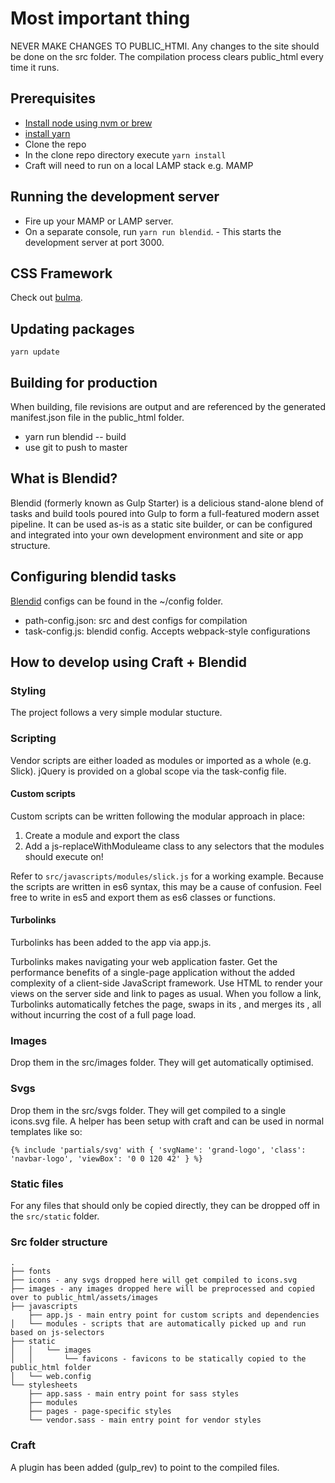 # Most important thing
NEVER MAKE CHANGES TO PUBLIC_HTMl. Any changes to the site should be done on the src folder. The compilation process clears public_html every time it runs.

## Prerequisites
* [Install node using nvm or brew](https://github.com/creationix/nvm#installation)
* [install yarn](https://yarnpkg.com/lang/en/docs/install/)
* Clone the repo 
* In the clone repo directory execute `yarn install`
* Craft will need to run on a local LAMP stack e.g. MAMP

## Running the development server
* Fire up your MAMP or LAMP server.
* On a separate console, run `yarn run blendid`. - This starts the development server at port 3000.

## CSS Framework
Check out [bulma](http://bulma.io/).

## Updating packages
```
yarn update
```

## Building for production
When building, file revisions are output and are referenced by the generated manifest.json file in the public_html folder.
* yarn run blendid -- build
* use git to push to master

## What is Blendid?
Blendid (formerly known as Gulp Starter) is a delicious stand-alone blend of tasks and build tools poured into Gulp to form a full-featured modern asset pipeline. It can be used as-is as a static site builder, or can be configured and integrated into your own development environment and site or app structure.

## Configuring blendid tasks
[Blendid](https://github.com/vigetlabs/blendid) configs can be found in the ~/config folder.
* path-config.json: src and dest configs for compilation
* task-config.js: blendid config. Accepts webpack-style configurations

## How to develop using Craft + Blendid
### Styling
The project follows a very simple modular stucture.

### Scripting
Vendor scripts are either loaded as modules or imported as a whole (e.g. Slick). jQuery is provided on a global scope via the task-config file.

#### Custom scripts
Custom scripts can be written following the modular approach in place:
1. Create a module and export the class
2. Add a js-replaceWithModuleame class to any selectors that the modules should execute on!

Refer to `src/javascripts/modules/slick.js` for a working example. Because the scripts are written in es6 syntax, this may be a cause of confusion. Feel free to write in es5 and export them as es6 classes or functions.

#### Turbolinks
Turbolinks has been added to the app via app.js.

Turbolinks makes navigating your web application faster. Get the performance benefits of a single-page application without the added complexity of a client-side JavaScript framework. Use HTML to render your views on the server side and link to pages as usual. When you follow a link, Turbolinks automatically fetches the page, swaps in its <body>, and merges its <head>, all without incurring the cost of a full page load.

### Images
Drop them in the src/images folder. They will get automatically optimised.

### Svgs
Drop them in the src/svgs folder. They will get compiled to a single icons.svg file. A helper has been setup with craft and can be used in normal templates like so:

```
{% include 'partials/svg' with { 'svgName': 'grand-logo', 'class': 'navbar-logo', 'viewBox': '0 0 120 42' } %}
```

### Static files
For any files that should only be copied directly, they can be dropped off in the `src/static` folder.

### Src folder structure
```
.
├── fonts
├── icons - any svgs dropped here will get compiled to icons.svg
├── images - any images dropped here will be preprocessed and copied over to public_html/assets/images
├── javascripts
    ├── app.js - main entry point for custom scripts and dependencies
│   └── modules - scripts that are automatically picked up and run based on js-selectors
├── static
│   │   └── images
│   │       └── favicons - favicons to be statically copied to the public_html folder
│   └── web.config
└── stylesheets
    ├── app.sass - main entry point for sass styles
    ├── modules
    ├── pages - page-specific styles
    └── vendor.sass - main entry point for vendor styles

```

### Craft
A plugin has been added (gulp_rev) to point to the compiled files.
